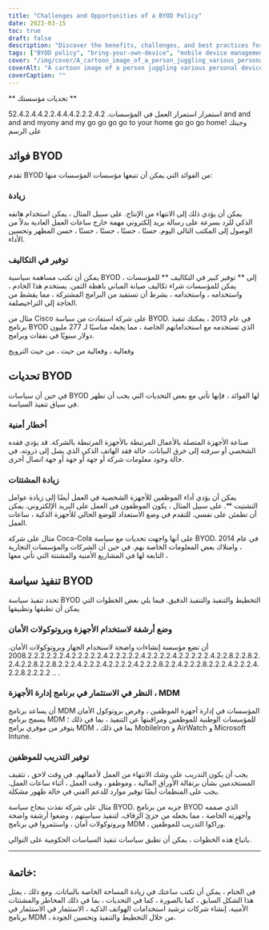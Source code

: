 ```yaml
---
title: "Challenges and Opportunities of a BYOD Policy"
date: 2023-03-15
toc: true
draft: false
description: "Discover the benefits, challenges, and best practices for implementing a BYOD policy in your organization."
tags: ["BYOD policy", "bring-your-own-device", "mobile device management", "productivity", "security risks", "cost savings", "employee training", "security protocols", "data encryption", "technical support", "work-related tasks", "job satisfaction", "company policies", "remote wiping", "MDM software", "employee devices", "security measures", "device usage", "compliance", "appropriate use"]
cover: "/img/cover/A_cartoon_image_of_a_person_juggling_various_personal_device.png"
coverAlt: "A cartoon image of a person juggling various personal devices (laptop, smartphone, tablet) and work-related items (documents, coffee cup)"
coverCaption: ""
---
```


 ** تحديات مؤسستك **  استمرار استمرار العمل في المؤسسات. 52.4.2.4.4.2.2.4.4.4.2.2.2.4.2 and and and and myony and my go go go go to your home go go go home! وجبتك على الرسم  ## فوائد BYOD  تقدم BYOD من الفوائد التي يمكن أن تتبعها مؤسسات المؤسسات منها:  ### زيادة يمكن أن يؤدي ذلك إلى الانتهاء من الإنتاج. على سبيل المثال ، يمكن استخدام هاتفه الذكي للرد بسرعة على رسالة بريد إلكتروني مهمة خارج ساعات العمل العادية بدلاً من الوصول إلى المكتب التالي اليوم. حسنًا ، حسنًا ، حسنًا ، حسنًا ، حسن المظهر وتحسين الأداء.  ### توفير في التكاليف يمكن أن تكتب مساهمة سياسية BYOD إلى ** توفير كبير في التكاليف ** للمؤسسات ، يمكن للمؤسسات شراء تكاليف صيانة المباني باهظة الثمن. يستخدم هذا الخادم ، واستخدامه ، واستخدامه ، بشرط أن تستفيد من البرامج المشتركة ، مما يقشط من الحاجة إلى التراخيصلفة.  مثال من Cisco على شركة استفادت من سياسة BYOD. في عام 2013 ، يمكنك تنفيذ برنامج BYOD الذي تستخدمه مع استخداماتهم الخاصة ، مما يجعله مناسبًا لـ 277 مليون دولار سنويًا في نفقات وبرامج.  وفعالية ، وفعالية من حيث ، من حيث الترويج  ## تحديات BYOD  في حين أن سياسات BYOD لها الفوائد ، فإنها تأتي مع بعض التحديات التي يجب أن تظهر في سياق تنفيذ السياسة.  ### أخطار أمنية صناعة الأجهزة المتصلة بالأعمال المرتبطة بالأجهزة المرتبطة بالشركة. قد يؤدي فقده الشخصي أو سرقته إلى خرق البيانات. حالة فقد الهاتف الذكي الذي يصل إلى ذروته. في حالة وجود معلومات شركة أو جهة أو جهة أو جهة اتصال أخرى.  ### زيادة المشتتات يمكن أن يؤدي أداء الموظفين للأجهزة الشخصية في العمل أيضًا إلى زيادة عوامل التشتيت **. على سبيل المثال ، يكون الموظفون في العمل على البريد الإلكتروني. يمكن أن تطمئن على نفسي. للتقدم في وضع الاستعداد للوضع الحالي للأجهزة الذكية ، ساعات العمل.  مثال على شركة Coca-Cola على أنها واجهت تحديات مع سياسة BYOD. في عام 2014 ، وامتلاك بعض المعلومات الخاصة بهم. في حين أن الشركات والمؤسسات التجارية التابعة لها في المشاريع الأمنية والمشتتة التي تأتي معها ،  ## تنفيذ سياسة BYOD  تحدد تنفيذ سياسة BYOD التخطيط والتنفيذ والتنفيذ الدقيق. فيما يلي بعض الخطوات التي يمكن أن تطبقها وتطبيقها  ### وضع أرشفة لاستخدام الأجهزة وبروتوكولات الأمان أن تضع مؤسسة إنشاءات واضحة لاستخدام الجهاز وبروتوكولات الأمان. 2008.2.2.2.2.2.2.4.2.2.2.2.2.4.2.2.2.2.2.4.2.2.2.2.4.2.2.2.2.2.4.2.2.8.2.2.8.2.2.4.2.2.8.2.2.8.2.2.2.4.2.2.2.4.2.2.2.2.4.2.2.2.8.2.2.4.2.2.2.8.2.2.2.4.2.2.2.4.2.2.8.2.2.2.2 .. .  ### النظر في الاستثمار في برنامج إدارة الأجهزة ، MDM أن يساعد برنامج MDM المؤسسات في إدارة أجهزة الموظفين ، وفرض بروتوكول الأمان يسمح برنامج MDM للمؤسسات الوطنية للموظفين ومراقبتها عن التنفيذ ، بما في ذلك ؛ يتوفر من موفري برامج MDM ، بما في ذلك MobileIron و AirWatch و Microsoft Intune.  ### توفير التدريب للموظفين يجب أن يكون التدريب على وشك الانتهاء من العمل لأعمالهم. في وقت لاحق ، تثقيف المستخدمين بشأن برتقالة الأوراق المالية ، وموظفو ، وقت العمل ، أثناء ساعات العمل. يجب على المنظمات أيضًا توفير موارد للدعم الفني في حالة ظهور مشكلة.  مثال على شركة نفذت بنجاح سياسة BYOD. جربه من برنامج BYOD الذي صممه وأجهزته الخاصة ، مما يجعله من جزئ الزفاف. لتنفيذ سياستهم ، وضعوا أرشفة واضحة وبروتوكولات أمان ، واستثمروا في برنامج MDM ، وراكوا التدريب للموظفين.  باتباع هذه الخطوات ، يمكن أن تطبق سياسات تنفيذ السياسات الحكومية على التوالي.  ______  ## خاتمة: في الختام ، يمكن أن تكتب ساعتك في زيادة المساحة الخاصة بالنباتات. ومع ذلك ، يمثل هذا الشكل السابق ، كما بالصورة ، كما في التحديات ، بما في ذلك المخاطر والمشتتات الأمنية. إنشاء شركات ترشيد استخدامات الهواتف الذكية ، الاستثمار في الاستثمار في برنامج MDM ، من خلال التخطيط والتنفيذ وتحسين الجودة.